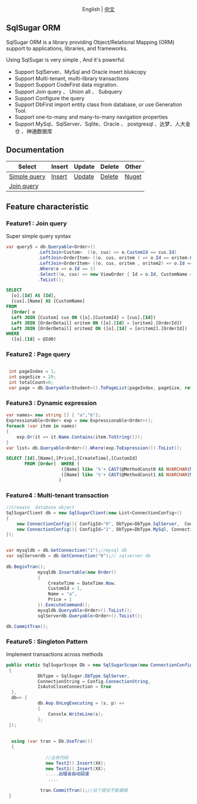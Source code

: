 
<p  align="center">
    <span>English</span> |  
    <a href="https://www.donet5.com/Home/Doc">中文</a>
</p>
 


## SqlSugar ORM

SqlSugar ORM is a library providing Object/Relational Mapping (ORM) support to applications, libraries, and frameworks.

Using SqlSugar is very simple , And it's powerful.

- Support SqlServer、MySql and Oracle  insert blukcopy  
- Support Multi-tenant, multi-library transactions
- Support Support CodeFirst data migration.
- Support Join query 、  Union all 、 Subquery 
- Support Configure the query  
- Support DbFirst import entity class from database, or use Generation Tool.
- Support one-to-many and many-to-many navigation properties
- Support MySql、SqlServer、Sqlite、Oracle 、 postgresql 、达梦、人大金仓 、神通数据库

##  Documentation
|Select  | Insert    | Update  | Delete| Other |
| ----- | --------- | ----------- | ------- |------- |
| <a  target="_bank" href="https://www.donet5.com/Home/Doc?typeId=1187">Simple query</a> | <a href="https://www.donet5.com/Home/Doc?typeId=1193"> Insert </a> |<a href="https://www.donet5.com/Home/Doc?typeId=1191">Update</a>|    <a href="https://www.donet5.com/Home/Doc?typeId=1195">Delete</a>    | <a href="https://www.donet5.com/Home/Doc?typeId=1226">Nuget</a>|
| <a target="_bank" href="https://www.donet5.com/Home/Doc?typeId=1185">Join query </a> |      |    |         ||
##  Feature characteristic

###  Feature1 : Join query  
Super simple query syntax
```cs
var query5 = db.Queryable<Order>()
            .LeftJoin<Custom>  ((o, cus) => o.CustomId == cus.Id)
            .LeftJoin<OrderItem> ((o, cus, oritem ) => o.Id == oritem.OrderId)
            .LeftJoin<OrderItem> ((o, cus, oritem , oritem2) => o.Id == oritem2.OrderId)
            .Where(o => o.Id == 1)  
            .Select((o, cus) => new ViewOrder { Id = o.Id, CustomName = cus.Name })
            .ToList();   
```
```sql
SELECT
  [o].[Id] AS [Id],
  [cus].[Name] AS [CustomName]
FROM
  [Order] o
  Left JOIN [Custom] cus ON ([o].[CustomId] = [cus].[Id])
  Left JOIN [OrderDetail] oritem ON ([o].[Id] = [oritem].[OrderId])
  Left JOIN [OrderDetail] oritem2 ON ([o].[Id] = [oritem2].[OrderId])
WHERE
  ([o].[Id] = @Id0)
``` 

###   Feature2 : Page query
```cs

 int pageIndex = 1; 
 int pageSize = 20;
 int totalCount=0;
 var page = db.Queryable<Student>().ToPageList(pageIndex, pageSize, ref totalCount);
```
 
###    Feature3 : Dynamic expression
```cs
var names= new string [] { "a","b"};
Expressionable<Order> exp = new Expressionable<Order>();
foreach (var item in names)
{
    exp.Or(it => it.Name.Contains(item.ToString()));
}
var list= db.Queryable<Order>().Where(exp.ToExpression()).ToList();
 ```
 ```sql
SELECT [Id],[Name],[Price],[CreateTime],[CustomId]
        FROM [Order]  WHERE (
                      ([Name] like '%'+ CAST(@MethodConst0 AS NVARCHAR(MAX))+'%') OR 
                      ([Name] like '%'+ CAST(@MethodConst1 AS NVARCHAR(MAX))+'%')
                     )
```
###   Feature4 : Multi-tenant transaction
```cs
//Creaate  database object
SqlSugarClient db = new SqlSugarClient(new List<ConnectionConfig>()
{
    new ConnectionConfig(){ ConfigId="0", DbType=DbType.SqlServer,  ConnectionString=Config.ConnectionString, IsAutoCloseConnection=true },
    new ConnectionConfig(){ ConfigId="1", DbType=DbType.MySql, ConnectionString=Config.ConnectionString4 ,IsAutoCloseConnection=true}
});


var mysqldb = db.GetConnection("1");//mysql db
var sqlServerdb = db.GetConnection("0");// sqlserver db
 
db.BeginTran();
            mysqldb.Insertable(new Order()
            {
                CreateTime = DateTime.Now,
                CustomId = 1,
                Name = "a",
                Price = 1
            }).ExecuteCommand();
            mysqldb.Queryable<Order>().ToList();
            sqlServerdb.Queryable<Order>().ToList();

db.CommitTran();
```
###  Feature5 : Singleton Pattern
Implement transactions across methods
```CS
public static SqlSugarScope Db = new SqlSugarScope(new ConnectionConfig()
 {
            DbType = SqlSugar.DbType.SqlServer,
            ConnectionString = Config.ConnectionString,
            IsAutoCloseConnection = true 
  },
  db=> {
            db.Aop.OnLogExecuting = (s, p) =>
            {
                Console.WriteLine(s);
            };
 });
 
 
  using (var tran = Db.UseTran())
  {
          
               //业务代码
               new Test2().Insert(XX);
               new Test1().Insert(XX);
               .....出错会自动回滚
                ....
                         
             tran.CommitTran();//这个提交不能漏掉
 }
```
